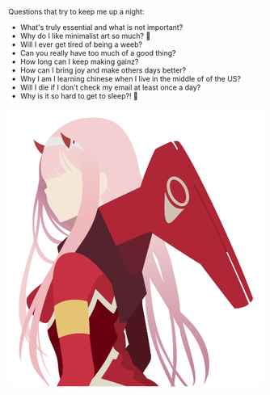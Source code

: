 Questions that try to keep me up a night:
   
- What's truly essential and what is not important?
- Why do I like minimalist art so much? 🎨
- Will I ever get tired of being a weeb?
- Can you really have too much of a good thing?
- How long can I keep making gainz?
- How can I bring joy and make others days better?
- Why I am I learning chinese when I live in the middle of of the US?
- Will I die if I don't check my email at least once a day?
- Why is it so hard to get to sleep?! 🤔

<p align="center">
    <img  style=": right;" src="zero_two.svg"/>
</p>